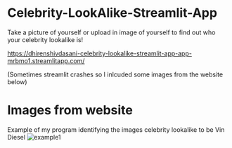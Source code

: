 # Celebrity-LookAlike-Streamlit-App
Take a picture of yourself or upload in image of yourself to find out who your celebrity lookalike is!

https://dhirenshivdasani-celebrity-lookalike-streamlit-app-app-mrbmo1.streamlitapp.com/

(Sometimes streamlit crashes so I inlcuded some images from the website below)

# Images from website 

Example of my program identifying the images celebrity lookalike to be Vin Diesel
![example1](https://user-images.githubusercontent.com/51030977/179424837-b18a44de-8bea-43d6-96cf-65ddb46a81af.png)


